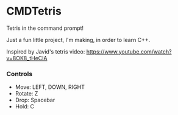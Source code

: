 # CMDTetris
Tetris in the command prompt!

Just a fun little project, I'm making, in order to learn C++.

Inspired by Javid's tetris video: https://www.youtube.com/watch?v=8OK8_tHeCIA

### Controls
* Move: LEFT, DOWN, RIGHT
* Rotate: Z
* Drop: Spacebar
* Hold: C
